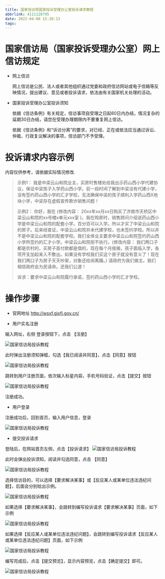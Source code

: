 ```yaml
---
title: 国家信访局国家投诉受理办公室投诉请求教程
abbrlink: 4111128795
date: 2022-04-08 15:20:13
tags:
---
```


# 国家信访局（国家投诉受理办公室）网上信访规定

- 网上信访

    网上信访是公民、法人或者其他组织通过党委和政府信访网站或电子信箱等反映情况，提出建议、意见或者投诉请求，依法由有关国家机关处理的活动。

- 国家投诉受理办公室投诉须知

	依据《信访条例》有关规定，信访事项自受理之日起60日内办结，情况复杂的延期30日办结，请您在受理办理期限内不要重复网上信访。    

	依据《信访条例》和“诉访分离”的要求，对已经、正在或依法应当通过诉讼、仲裁、行政复议解决的事项，信访部门不予受理。

# 投诉请求内容示例
内容仅供参考，请依据实际情况修改.

> 示例1：
> 我是中梁云山和院业主，买房时售楼处给我出示药山西小学代建协议，保证中梁孩子入学药山西小学。前一段时间了解到中梁没有代建小学，没有签约药山西小学的汇才学校，无法确保中梁的孩子顺利入学药山西X地块小学，中梁存在虚假宣传欺诈销售问题！
>
> 示例2：
>你好，我在 {修改内容： 20xx年xx月xx日购买了济南市天桥区中梁云山和院的xx号楼x单元xxx室 }。我在购房时，销售顾问介绍说药山西小学是中梁云山和院的配套小学。百分百可以入学。所以才买了中梁云山和院的房子。后来经查证，中梁云山和院并未代建学校，也未签约学校。所以并不是中梁云山和院的配套学校。我们全体业主要求中梁云山和院签约药山西小学所签约的汇才小学。中梁云山和院拒不执行。{修改内容： 我们两口子都是农村的，买房子首付款都是借的，现在每个月按揭，孩子面临入学，各项开支加起来入不敷出。如果没有学校我们买这个房子就没有意义了！现在我们两口子为房子天天吵架，对象还给闹离婚。} 请政府为我们做主。我们相信政府会为民请命。还我们公道！
>
> 诉求：要求中梁云山和院履行承诺，签约药山西小学的汇才学校。

# 操作步骤

- 官网地址 http://wsxf.gjxfj.gov.cn/

- 用户实名注册

输入网址，右侧 登录按钮下，点击 【注册】

![国家信访局投诉教程](./国家信访局国家投诉受理办公室投诉请求教程/1点击注册.png)

此时弹出注册须知弹框，勾选【我已阅读并同意】，点击【同意】按钮

![国家信访局投诉教程](./国家信访局国家投诉受理办公室投诉请求教程/2注册须知.png)

跳转到用户注册页面，依次输入标星内容，手机号码验证，点击【提交】按钮

![国家信访局投诉教程](./国家信访局国家投诉受理办公室投诉请求教程/3用户注册.png)

注册成功。

- 用户登录

注册成功后，回到首页，输入用户信息，登录

![国家信访局投诉教程](./国家信访局国家投诉受理办公室投诉请求教程/4用户登录.png)

- 提交投诉请求

登陆后，在网站首页左侧，点击【投诉请求】
![国家信访局投诉教程](./国家信访局国家投诉受理办公室投诉请求教程/5投诉请求.png)

此时会弹出投诉须知，阅读并勾选同意，点击 【同意】

![国家信访局投诉教程](./国家信访局国家投诉受理办公室投诉请求教程/6同意投诉须知.png)

选择信访目的，可以选择【要求解决某事】或【反应某人或某单位违法违纪问题】，后面会分别给出示例。

![国家信访局投诉教程](./国家信访局国家投诉受理办公室投诉请求教程/7信访目的.png)

如果选择【要求解决某事】，会跳转到编写投诉请求【要求解决某事】页面，如下示例

![国家信访局投诉教程](./国家信访局国家投诉受理办公室投诉请求教程/8_1编写投诉请求.png)

如果选择【反应某人或某单位违法违纪问题】，会跳转到编写投诉请求【反应某人或某单位违法违纪问题】页面，如下示例

![国家信访局投诉教程](./国家信访局国家投诉受理办公室投诉请求教程/8_2反应中梁违法违纪问题.png)

编写完成后，点击【提交预览】，显示内容预览，点击【确定提交】即可。

![国家信访局投诉教程](./国家信访局国家投诉受理办公室投诉请求教程/9提交预览.png)


